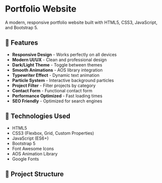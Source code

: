 # Portfolio Website

A modern, responsive portfolio website built with HTML5, CSS3, JavaScript, and Bootstrap 5.

## 🌟 Features

- **Responsive Design** - Works perfectly on all devices
- **Modern UI/UX** - Clean and professional design
- **Dark/Light Theme** - Toggle between themes
- **Smooth Animations** - AOS library integration
- **Typewriter Effect** - Dynamic text animation
- **Particle System** - Interactive background particles
- **Project Filter** - Filter projects by category
- **Contact Form** - Functional contact form
- **Performance Optimized** - Fast loading times
- **SEO Friendly** - Optimized for search engines

## 🚀 Technologies Used

- HTML5
- CSS3 (Flexbox, Grid, Custom Properties)
- JavaScript (ES6+)
- Bootstrap 5
- Font Awesome Icons
- AOS Animation Library
- Google Fonts

## 📁 Project Structure

